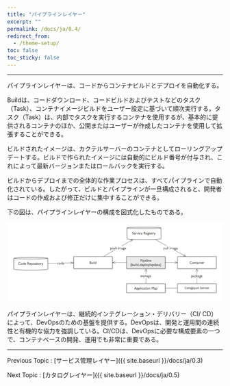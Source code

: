 ```yaml
---
title: "パイプラインレイヤー"
excerpt: ""
permalink: /docs/ja/0.4/
redirect_from:
  - /theme-setup/
toc: false
toc_sticky: false
---
```



---

パイプラインレイヤーは、コードからコンテナビルドとデプロイを自動化する。

Buildは、コードダウンロード、コードビルドおよびテストなどのタスク（Task）、コンテナイメージビルドをユーザー設定に基づいて順次実行する。タスク（Task）は、内部でタスクを実行するコンテナを使用するが、基本的に提供されるコンテナのほか、公開またはユーザーが作成したコンテナを使用して拡張することができる。

ビルドされたイメージは、カクテルサーバーのコンテナとしてローリングアップデートする。ビルドで作られたイメージには自動的にビルド番号が付与され、これによって最新バージョンまたはロールバックを実行する。

ビルドからデプロイまでの全体的な作業プロセスは、すべてパイプラインで自動化されている。したがって、ビルドとパイプラインが一旦構成されると、開発者はコードの作成および修正だけに集中することができる。

下の図は、パイプラインレイヤーの構成を図式化したものである。

![](/assets/cocktailcloud-architecture-5.png)

パイプラインレイヤーは、継続的インテグレーション・デリバリー（CI/ CD）によって、DevOpsのための基盤を提供する。DevOpsは、開発と運用間の連続性と有機的な協力を強調している。CI/CDは、DevOpsに必要な構成要素の一つで、コンテナベースの開発、運用でも非常に重要である。


---

Previous Topic : [サービス管理レイヤー]({{ site.baseurl }}/docs/ja/0.3)

Next Topic : [カタログレイヤー]({{ site.baseurl }}/docs/ja/0.5)


